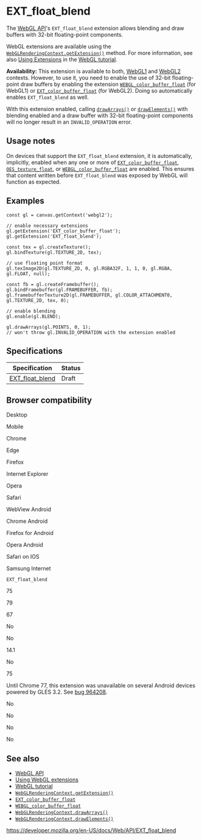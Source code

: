 # EXT_float_blend

The [WebGL API](webgl_api)'s `EXT_float_blend` extension allows blending and draw buffers with 32-bit floating-point components.

WebGL extensions are available using the [`WebGLRenderingContext.getExtension()`](webglrenderingcontext/getextension) method. For more information, see also [Using Extensions](webgl_api/using_extensions) in the [WebGL tutorial](webgl_api/tutorial).

**Availability:** This extension is available to both, [WebGL1](webglrenderingcontext) and [WebGL2](webgl2renderingcontext) contexts. However, to use it, you need to enable the use of 32-bit floating-point draw buffers by enabling the extension [`WEBGL_color_buffer_float`](webgl_color_buffer_float) (for WebGL1) or [`EXT_color_buffer_float`](ext_color_buffer_float) (for WebGL2). Doing so automatically enables `EXT_float_blend` as well.

With this extension enabled, calling [`drawArrays()`](webglrenderingcontext/drawarrays) or [`drawElements()`](webglrenderingcontext/drawelements) with blending enabled and a draw buffer with 32-bit floating-point components will no longer result in an `INVALID_OPERATION` error.

## Usage notes

On devices that support the `EXT_float_blend` extension, it is automatically, implicitly, enabled when any one or more of [`EXT_color_buffer_float`](ext_color_buffer_float), [`OES_texture_float`](oes_texture_float), or [`WEBGL_color_buffer_float`](webgl_color_buffer_float) are enabled. This ensures that content written before `EXT_float_blend` was exposed by WebGL will function as expected.

## Examples

    const gl = canvas.getContext('webgl2');

    // enable necessary extensions
    gl.getExtension('EXT_color_buffer_float');
    gl.getExtension('EXT_float_blend');

    const tex = gl.createTexture();
    gl.bindTexture(gl.TEXTURE_2D, tex);

    // use floating point format
    gl.texImage2D(gl.TEXTURE_2D, 0, gl.RGBA32F, 1, 1, 0, gl.RGBA, gl.FLOAT, null);

    const fb = gl.createFramebuffer();
    gl.bindFramebuffer(gl.FRAMEBUFFER, fb);
    gl.framebufferTexture2D(gl.FRAMEBUFFER, gl.COLOR_ATTACHMENT0, gl.TEXTURE_2D, tex, 0);

    // enable blending
    gl.enable(gl.BLEND);

    gl.drawArrays(gl.POINTS, 0, 1);
    // won't throw gl.INVALID_OPERATION with the extension enabled

## Specifications

<table><thead><tr class="header"><th>Specification</th><th>Status</th></tr></thead><tbody><tr class="odd"><td><a href="https://www.khronos.org/registry/webgl/extensions/EXT_float_blend/">EXT_float_blend</a></td><td>Draft</td></tr></tbody></table>

## Browser compatibility

Desktop

Mobile

Chrome

Edge

Firefox

Internet Explorer

Opera

Safari

WebView Android

Chrome Android

Firefox for Android

Opera Android

Safari on IOS

Samsung Internet

`EXT_float_blend`

75

79

67

No

No

14.1

No

75

Until Chrome 77, this extension was unavailable on several Android devices powered by GLES 3.2. See [bug 964208](https://crbug.com/964208).

No

No

No

No

## See also

- [WebGL API](webgl_api)
- [Using WebGL extensions](webgl_api/using_extensions)
- [WebGL tutorial](webgl_api/tutorial)
- [`WebGLRenderingContext.getExtension()`](webglrenderingcontext/getextension)
- [`EXT_color_buffer_float`](ext_color_buffer_float)
- [`WEBGL_color_buffer_float`](webgl_color_buffer_float)
- [`WebGLRenderingContext.drawArrays()`](webglrenderingcontext/drawarrays)
- [`WebGLRenderingContext.drawElements()`](webglrenderingcontext/drawelements)

<a href="https://developer.mozilla.org/en-US/docs/Web/API/EXT_float_blend" class="_attribution-link">https://developer.mozilla.org/en-US/docs/Web/API/EXT_float_blend</a>
